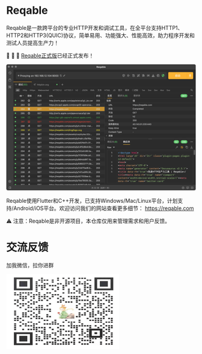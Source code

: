 # Reqable

Reqable是一款跨平台的专业HTTP开发和调试工具，在全平台支持HTTP1、HTTP2和HTTP3(QUIC)协议，简单易用、功能强大、性能高效，助力程序开发和测试人员提高生产力！

 🎉 🎉 🎉 [Reqable正式版](http://reqable.com/)已经正式发布！

![](/arts/screenshot.png)

Reqable使用Flutter和C++开发，已支持Windows/Mac/Linux平台，计划支持/Android/iOS平台。欢迎访问我们的网站查看更多细节：
https://reqable.com

⚠️ 注意：Reqable是非开源项目，本仓库仅用来管理需求和用户反馈。

# 交流反馈

加我微信，拉你进群

<img src="/arts/wechat.png" alt="微信二维码" width="300" height="200" />
